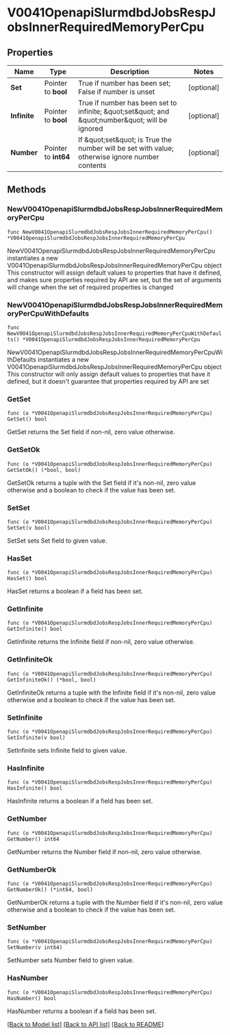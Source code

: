 # V0041OpenapiSlurmdbdJobsRespJobsInnerRequiredMemoryPerCpu

## Properties

Name | Type | Description | Notes
------------ | ------------- | ------------- | -------------
**Set** | Pointer to **bool** | True if number has been set; False if number is unset | [optional] 
**Infinite** | Pointer to **bool** | True if number has been set to infinite; \&quot;set\&quot; and \&quot;number\&quot; will be ignored | [optional] 
**Number** | Pointer to **int64** | If \&quot;set\&quot; is True the number will be set with value; otherwise ignore number contents | [optional] 

## Methods

### NewV0041OpenapiSlurmdbdJobsRespJobsInnerRequiredMemoryPerCpu

`func NewV0041OpenapiSlurmdbdJobsRespJobsInnerRequiredMemoryPerCpu() *V0041OpenapiSlurmdbdJobsRespJobsInnerRequiredMemoryPerCpu`

NewV0041OpenapiSlurmdbdJobsRespJobsInnerRequiredMemoryPerCpu instantiates a new V0041OpenapiSlurmdbdJobsRespJobsInnerRequiredMemoryPerCpu object
This constructor will assign default values to properties that have it defined,
and makes sure properties required by API are set, but the set of arguments
will change when the set of required properties is changed

### NewV0041OpenapiSlurmdbdJobsRespJobsInnerRequiredMemoryPerCpuWithDefaults

`func NewV0041OpenapiSlurmdbdJobsRespJobsInnerRequiredMemoryPerCpuWithDefaults() *V0041OpenapiSlurmdbdJobsRespJobsInnerRequiredMemoryPerCpu`

NewV0041OpenapiSlurmdbdJobsRespJobsInnerRequiredMemoryPerCpuWithDefaults instantiates a new V0041OpenapiSlurmdbdJobsRespJobsInnerRequiredMemoryPerCpu object
This constructor will only assign default values to properties that have it defined,
but it doesn't guarantee that properties required by API are set

### GetSet

`func (o *V0041OpenapiSlurmdbdJobsRespJobsInnerRequiredMemoryPerCpu) GetSet() bool`

GetSet returns the Set field if non-nil, zero value otherwise.

### GetSetOk

`func (o *V0041OpenapiSlurmdbdJobsRespJobsInnerRequiredMemoryPerCpu) GetSetOk() (*bool, bool)`

GetSetOk returns a tuple with the Set field if it's non-nil, zero value otherwise
and a boolean to check if the value has been set.

### SetSet

`func (o *V0041OpenapiSlurmdbdJobsRespJobsInnerRequiredMemoryPerCpu) SetSet(v bool)`

SetSet sets Set field to given value.

### HasSet

`func (o *V0041OpenapiSlurmdbdJobsRespJobsInnerRequiredMemoryPerCpu) HasSet() bool`

HasSet returns a boolean if a field has been set.

### GetInfinite

`func (o *V0041OpenapiSlurmdbdJobsRespJobsInnerRequiredMemoryPerCpu) GetInfinite() bool`

GetInfinite returns the Infinite field if non-nil, zero value otherwise.

### GetInfiniteOk

`func (o *V0041OpenapiSlurmdbdJobsRespJobsInnerRequiredMemoryPerCpu) GetInfiniteOk() (*bool, bool)`

GetInfiniteOk returns a tuple with the Infinite field if it's non-nil, zero value otherwise
and a boolean to check if the value has been set.

### SetInfinite

`func (o *V0041OpenapiSlurmdbdJobsRespJobsInnerRequiredMemoryPerCpu) SetInfinite(v bool)`

SetInfinite sets Infinite field to given value.

### HasInfinite

`func (o *V0041OpenapiSlurmdbdJobsRespJobsInnerRequiredMemoryPerCpu) HasInfinite() bool`

HasInfinite returns a boolean if a field has been set.

### GetNumber

`func (o *V0041OpenapiSlurmdbdJobsRespJobsInnerRequiredMemoryPerCpu) GetNumber() int64`

GetNumber returns the Number field if non-nil, zero value otherwise.

### GetNumberOk

`func (o *V0041OpenapiSlurmdbdJobsRespJobsInnerRequiredMemoryPerCpu) GetNumberOk() (*int64, bool)`

GetNumberOk returns a tuple with the Number field if it's non-nil, zero value otherwise
and a boolean to check if the value has been set.

### SetNumber

`func (o *V0041OpenapiSlurmdbdJobsRespJobsInnerRequiredMemoryPerCpu) SetNumber(v int64)`

SetNumber sets Number field to given value.

### HasNumber

`func (o *V0041OpenapiSlurmdbdJobsRespJobsInnerRequiredMemoryPerCpu) HasNumber() bool`

HasNumber returns a boolean if a field has been set.


[[Back to Model list]](../README.md#documentation-for-models) [[Back to API list]](../README.md#documentation-for-api-endpoints) [[Back to README]](../README.md)


